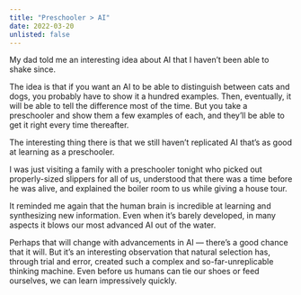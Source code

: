 ```yaml
---
title: "Preschooler > AI"
date: 2022-03-20
unlisted: false
---
```


My dad told me an interesting idea about AI that I haven’t been able to shake since.

The idea is that if you want an AI to be able to distinguish between cats and dogs, you probably have to show it a hundred examples. Then, eventually, it will be able to tell the difference most of the time. But you take a preschooler and show them a few examples of each, and they’ll be able to get it right every time thereafter.

The interesting thing there is that we still haven’t replicated AI that’s as good at learning as a preschooler.

I was just visiting a family with a preschooler tonight who picked out properly-sized slippers for all of us, understood that there was a time before he was alive, and explained the boiler room to us while giving a house tour.

It reminded me again that the human brain is incredible at learning and synthesizing new information. Even when it’s barely developed, in many aspects it blows our most advanced AI out of the water.

Perhaps that will change with advancements in AI — there’s a good chance that it will. But it’s an interesting observation that natural selection has, through trial and error, created such a complex and so-far-unreplicable thinking machine. Even before us humans can tie our shoes or feed ourselves, we can learn impressively quickly.
